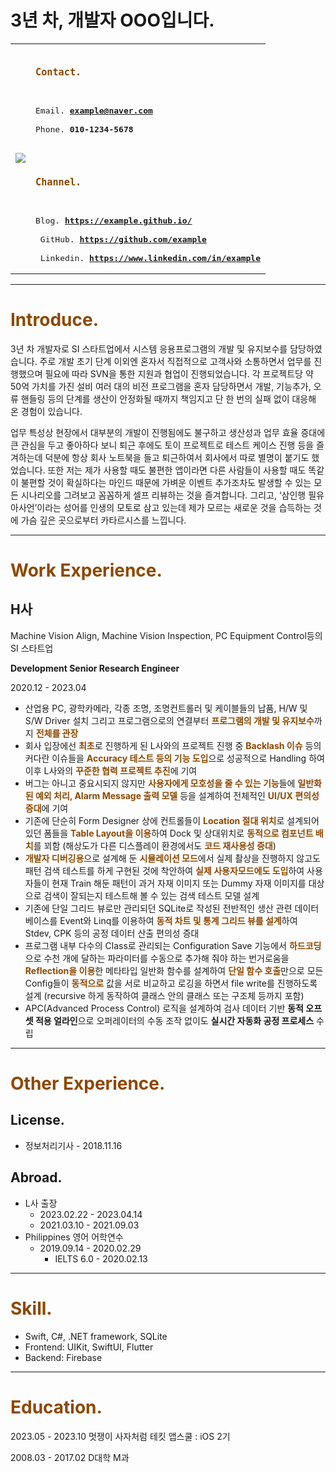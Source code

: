 # 3년 차, 개발자 OOO입니다.

|  |  |
|:---:|---|
| <img src="https://cdn.discordapp.com/attachments/1138473483177820175/1139067644398555246/despaired-2261021_1280.jpg"> | <pre><h3><span style="color: #8D4801">**Contact.**</span></h3><br> Email. **example@naver.com** <br> Phone. **010-1234-5678** </pre> <br> <pre><h3><span style="color: #8D4801">**Channel.**</span></h3><br> Blog. **https://example.github.io/** <br> GitHub. **https://github.com/example** <br> Linkedin. **https://www.linkedin.com/in/example** </pre> |

---

# <span style="color: #8D4801">**Introduce.**</span>

3년 차 개발자로 SI 스타트업에서 시스템 응용프로그램의 개발 및 유지보수를 담당하였습니다. 주로 개발 초기 단계 이외엔 혼자서 직접적으로 고객사와 소통하면서 업무를 진행했으며 필요에 따라 SVN을 통한 지원과 협업이 진행되었습니다. 각 프로젝트당 약 50억 가치를 가진 설비 여러 대의 비전 프로그램을 혼자 담당하면서 개발, 기능추가, 오류 핸들링 등의 단계를 생산이 안정화될 때까지 책임지고 단 한 번의 실패 없이 대응해 온 경험이 있습니다. 

업무 특성상 현장에서 대부분의 개발이 진행됨에도 불구하고 생산성과 업무 효율 증대에 큰 관심을 두고 좋아하다 보니 퇴근 후에도 토이 프로젝트로 테스트 케이스 진행 등을 즐겨하는데 덕분에 항상 회사 노트북을 들고 퇴근하여서 회사에서 따로 별명이 붙기도 했었습니다. 또한 저는 제가 사용할 때도 불편한 앱이라면 다른 사람들이 사용할 때도 똑같이 불편할 것이 확실하다는 마인드 때문에 가벼운 이벤트 추가조차도 발생할 수 있는 모든 시나리오를 그려보고 꼼꼼하게 셀프 리뷰하는 것을 즐겨합니다. 그리고, ‘삼인행 필유아사언’이라는 성어를 인생의 모토로 삼고 있는데 제가 모르는 새로운 것을 습득하는 것에 가슴 깊은 곳으로부터 카타르시스를 느낍니다.

---

# <span style="color: #8D4801">**Work Experience.**</span>

## H사

Machine Vision Align, Machine Vision Inspection, PC Equipment Control등의 SI 스타트업

**Development Senior Research Engineer**

2020.12 -
2023.04

- 산업용 PC, 광학카메라, 각종 조명, 조명컨트롤러 및 케이블들의 납품, H/W 및 S/W Driver 설치 그리고 프로그램으로의 연결부터 <span style="color: #8D4801">**프로그램의 개발 및 유지보수**</span>까지 <span style="color: #8D4801">**전체를 관장**</span>
- 회사 입장에선 <span style="color: #8D4801">**최초**</span>로 진행하게 된 L사와의 프로젝트 진행 중 <span style="color: #8D4801">**Backlash 이슈**</span> 등의 커다란 이슈들을 <span style="color: #8D4801">**Accuracy 테스트 등의 기능 도입**</span>으로 성공적으로 Handling 하여 이후 L사와의 <span style="color: #8D4801">**꾸준한 협력 프로젝트 추진**</span>에 기여
- 버그는 아니고 중요시되지 않지만 <span style="color: #8D4801">**사용자에게 모호성을 줄 수 있는 기능**</span>들에 <span style="color: #8D4801">**일반화된 예외 처리, Alarm Message 출력 모델**</span> 등을 설계하여 전체적인 <span style="color: #8D4801">**UI/UX 편의성 증대**</span>에 기여
- 기존에 단순히 Form Designer 상에 컨트롤들이 <span style="color: #8D4801">**Location 절대 위치**</span>로 설계되어 있던 폼들을 <span style="color: #8D4801">**Table Layout을 이용**</span>하여 Dock 및 상대위치로 <span style="color: #8D4801">**동적으로 컴포넌트 배치**</span>를 꾀함 (해상도가 다른 디스플레이 환경에서도 <span style="color: #8D4801">**코드 재사용성 증대**</span>)
- <span style="color: #8D4801">**개발자 디버깅용**</span>으로 설계해 둔 <span style="color: #8D4801">**시뮬레이션 모드**</span>에서 실제 촬상을 진행하지 않고도 패턴 검색 테스트를 하게 구현된 것에 착안하여 <span style="color: #8D4801">**실제 사용자모드에도 도입**</span>하여 사용자들이 현재 Train 해둔 패턴이 과거 자재 이미지 또는 Dummy 자재 이미지를 대상으로 검색이 잘되는지 테스트해 볼 수 있는 검색 테스트 모델 설계
- 기존에 단일 그리드 뷰로만 관리되던 SQLite로 작성된 전반적인 생산 관련 데이터베이스를 Event와 Linq를 이용하여 <span style="color: #8D4801">**동적 차트 및 통계 그리드 뷰를 설계**</span>하여 Stdev, CPK 등의 공정 데이터 산출 편의성 증대
- 프로그램 내부 다수의 Class로 관리되는 Configuration Save 기능에서 <span style="color: #8D4801">**하드코딩**</span>으로 수천 개에 달하는 파라미터를 수동으로 추가해 줘야 하는 번거로움을 <span style="color: #8D4801">**Reflection을 이용**</span>한 메타타입 일반화 함수를 설계하여 <span style="color: #8D4801">**단일 함수 호출**</span>만으로 모든 Config들이 <span style="color: #8D4801">**동적으로**</span> 값을 서로 비교하고 로깅을 하면서 file write를 진행하도록 설계 (recursive 하게 동작하여 클래스 안의 클래스 또는 구조체 등까지 포함)
- APC(Advanced Process Control) 로직을 설계하여 검사 데이터 기반 **동적 오프셋 적용 얼라인**으로 오퍼레이터의 수동 조작 없이도 **실시간 자동화 공정 프로세스** 수립

---

# <span style="color: #8D4801">**Other Experience.**</span>

## License.

- 정보처리기사 - 2018.11.16

## Abroad.

- L사 출장
    - 2023.02.22 - 2023.04.14
    - 2021.03.10 - 2021.09.03
- Philippines 영어 어학연수
    - 2019.09.14 - 2020.02.29
        - IELTS 6.0 - 2020.02.13

---

# <span style="color: #8D4801">**Skill.**</span>

- Swift, C#, .NET framework, SQLite
- Frontend: UIKit, SwiftUI, Flutter
- Backend: Firebase

---

# <span style="color: #8D4801">**Education.**</span>

2023.05 - 2023.10 멋쟁이 사자처럼 테킷 앱스쿨 : iOS 2기

2008.03 - 2017.02 D대학 M과
